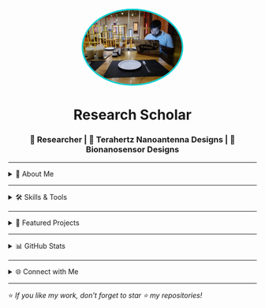<!-- Profile Picture -->
<p align="center">
  <img src="https://github.com/bsharan-lab/bsharan-lab.github.io/blob/main/Sharan.jpeg" alt="Bhagwati Sharan" width="200" style="border-radius:50%; border: 3px solid #00CED1;">
</p>

<h1 align="center"> Research Scholar
<h3 align="center">🔬 Researcher | 📡 Terahertz Nanoantenna Designs | 🧪 Bionanosensor Designs</h3>

---

<details>
<summary>🚀 About Me</summary>
<br>

- 🎓 Researcher in **Terahertz Antenna Design** & **Biosensors**  
- 💻 Passionate about **COMSOL**, **CST Studio**, **ADS**, and **HFSS**  
- 📚 Currently exploring **Deep Learning** for biomedical applications  
- ✨ Dedicated to merging **healthcare** and **technology** for impactful innovations  

</details>

---

<details>
<summary>🛠 Skills & Tools</summary>
<br>

**💻 Programming:** Python, MATLAB  
**🛰 Simulation Tools:** CST Studio, COMSOL Multiphysics, ADS Software, HFSS Software  
**📡 Technologies:** Antenna Design, Channel Modeling, Biosensing, SPR Sensors  

</details>

---

<details>
<summary>📂 Featured Projects</summary>
<br>

🔹 [**Terahertz SRR Biosensor for Cardiac Biomarker Detection**](https://github.com/yourusername/project-link)  
🔹 [**Surface Plasmon Resonance-Based Biosensor Simulation**](https://github.com/yourusername/project-link)  
🔹 [**MIMO Antenna Channel Capacity Analysis**](https://github.com/yourusername/project-link)  

</details>

---

<details>
<summary>📊 GitHub Stats</summary>
<br>

<p align="center">
  <img src="https://github-readme-stats.vercel.app/api?username=yourusername&show_icons=true&theme=radical&hide_border=true" alt="GitHub Stats">
  <img src="https://github-readme-stats.vercel.app/api/top-langs/?username=yourusername&layout=compact&theme=radical&hide_border=true" alt="Top Languages">
</p>

</details>

---

<details>
<summary>🌐 Connect with Me</summary>
<br>

<p align="center">
  <a href="https://linkedin.com/in/bhagwati-sharan"><img src="https://img.shields.io/badge/-LinkedIn-0077B5?style=for-the-badge&logo=Linkedin&logoColor=white" alt="LinkedIn"></a>
  <a href="mailto:bhagwati.sharan001@gmail.com"><img src="https://img.shields.io/badge/-Gmail-D14836?style=for-the-badge&logo=Gmail&logoColor=white" alt="Gmail"></a>
  <a href="mailto:bhagwati.sharan001@ieee.org"><img src="https://img.shields.io/badge/-IEEE-00629B?style=for-the-badge&logo=IEEE&logoColor=white" alt="IEEE Email"></a>
</p>

</details>

---

⭐ *If you like my work, don’t forget to star ⭐ my repositories!*
